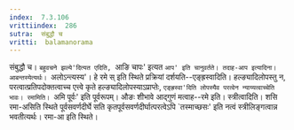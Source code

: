 ```yaml
---
index:  7.3.106
vrittiindex:  286
sutra:  संबुद्धौ च
vritti:  balamanorama 
---
```


संबुद्धौ च। `बहुवचने झल्ये'दित्यत एदिति, `आङि चापः' इत्यत `आप' इति चानुवर्तते। तदाह-आप इत्यादिना। आबन्तस्येत्यर्थः। `अलोऽन्त्यस्य'। हे रमे स् इति स्थिते प्रक्रियां दर्शयति--एङ्ह्रस्वादिति। हल्ङ्यादिलोपस्तु न, परत्वात्प्रतिपदोक्तत्वाच्च एत्त्वे कृते हल्ङ्यादिलोपस्याऽप्राप्तेः, `एङ्ह्रस्वा'दिति लोपस्यैव परत्वेन न्याय्यत्वाच्चेति भावः। रमामिति। `अमि पूर्वः' इति पूर्वरूपम्। औङः शीभावे आद्गुणं मत्वाह--रमे इति। स्त्रीत्वादिति। शसि रमा-असिति स्थिते पूर्वसवर्णदीर्घे सति कृतपूर्वसवर्णदीर्घात्परत्वेऽपि `तस्माच्छसः' इति नत्वं स्त्रीलिङ्गत्वान्न भवतीत्यर्थः। रमा-आ इति स्थिते। 

